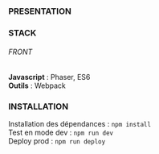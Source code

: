 ### PRESENTATION

### STACK   

###### FRONT  
**Javascript** : Phaser, ES6   
**Outils** : Webpack  

### INSTALLATION

Installation des dépendances : `npm install`  
Test en mode dev : `npm run dev`  
Deploy prod : `npm run deploy`  